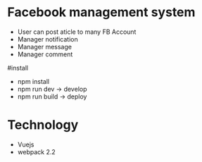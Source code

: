 # Facebook management system
- User can post aticle to many FB Account
- Manager notification
- Manager message
- Manager comment

#install
- npm install
- npm run dev -> develop
- npm run build -> deploy

# Technology
- Vuejs
- webpack 2.2

